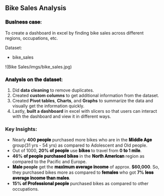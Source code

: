 ## Bike Sales Analysis

### 𝐁𝐮𝐬𝐢𝐧𝐞𝐬𝐬 𝐜𝐚𝐬𝐞:

To create a dashboard in excel by finding bike sales across different regions, occupations, etc.

Dataset:
- bike_sales

!(Bike Sales/imgs/bike_sales.jpg)

### 𝐀𝐧𝐚𝐥𝐲𝐬𝐢𝐬 𝐨𝐧 𝐭𝐡𝐞 𝐝𝐚𝐭𝐚𝐬𝐞𝐭:

1. Did **data cleaning** to remove duplicates.
2. Created **custom columns** to get additional information from the dataset.
3. Created **Pivot tables**, **Charts**, and **Graphs** to summarize the data and visually get the information quickly.
4. Lastly, **built a dashboard** in excel with slicers so that users can interact with the dashboard and view it in different ways.

### **Key Insights**:
- Nearly **400 𝐩𝐞𝐨𝐩𝐥𝐞** purchased more bikes who are in the **𝐌𝐢𝐝𝐝𝐥𝐞 𝐀𝐠𝐞** group(31 yrs - 54 yrs) as compared to Adolescent and Old people.
- Out of 1000, **20% 𝐨𝐟 𝐩𝐞𝐨𝐩𝐥𝐞** use **𝐛𝐢𝐤𝐞𝐬** to travel from **0 𝐭𝐨 1 𝐦𝐢𝐥𝐞**.
- **46% 𝐨𝐟 𝐩𝐞𝐨𝐩𝐥𝐞 𝐩𝐮𝐫𝐜𝐡𝐚𝐬𝐞𝐝 𝐛𝐢𝐤𝐞𝐬** in the **𝐍𝐨𝐫𝐭𝐡 𝐀𝐦𝐞𝐫𝐢𝐜𝐚𝐧** region as compared to the Pacific and Europe.
- **𝐌𝐚𝐥𝐞 people** get the **𝐦𝐚𝐱𝐢𝐦𝐮𝐦 𝐚𝐯𝐞𝐫𝐚𝐠𝐞 𝐢𝐧𝐜𝐨𝐦𝐞** of approx. **$60,000**. So, they purchased bikes more as compared to **𝐟𝐞𝐦𝐚𝐥𝐞𝐬** who got **7% 𝐥𝐞𝐬𝐬 𝐚𝐯𝐞𝐫𝐚𝐠𝐞 𝐢𝐧𝐜𝐨𝐦𝐞 𝐭𝐡𝐚𝐧 𝐦𝐚𝐥𝐞𝐬**.
- **15% 𝐨𝐟 𝐏𝐫𝐨𝐟𝐞𝐬𝐬𝐢𝐨𝐧𝐚𝐥 𝐩𝐞𝐨𝐩𝐥𝐞** purchased bikes as compared to other occupations.
